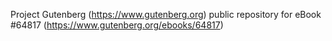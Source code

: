 Project Gutenberg (https://www.gutenberg.org) public repository for
eBook #64817 (https://www.gutenberg.org/ebooks/64817)
